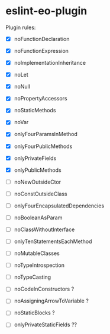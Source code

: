 # eslint-eo-plugin

Plugin rules:

- [x] noFunctionDeclaration
- [x] noFunctionExpression
- [x] noImplementationInheritance
- [x] noLet
- [x] noNull
- [x] noPropertyAccessors
- [x] noStaticMethods
- [x] noVar
- [x] onlyFourParamsInMethod
- [x] onlyFourPublicMethods
- [x] onlyPrivateFields
- [x] onlyPublicMethods

- [ ] noNewOutsideCtor
- [ ] noConstOutsideClass
- [ ] onlyFourEncapsulatedDependencies
- [ ] noBooleanAsParam

- [ ] noClassWithoutInterface
- [ ] onlyTenStatementsEachMethod

- [ ] noMutableClasses
- [ ] noTypeIntrospection
- [ ] noTypeCasting

- [ ] noCodeInConstructors ?
- [ ] noAssigningArrowToVariable ?
- [ ] noStaticBlocks ?
- [ ] onlyPrivateStaticFields ??

